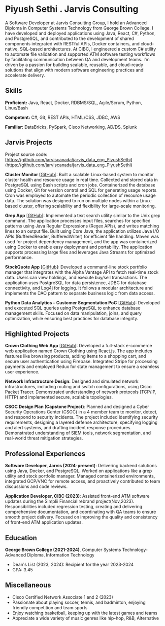 # Piyush Sethi . Jarvis Consulting

A Software Developer at Jarvis Consulting Group, I hold an Advanced Diploma in Computer Systems Technology from George Brown College. I have developed and deployed applications using Java, React, C#, Python, and PostgreSQL, and contributed to the development of shared components integrated with RESTful APIs, Docker containers, and cloud-native, SQL-based architectures. At CIBC, I engineered a custom C# utility to automate file validation and supported ATM software testing workflows by facilitating communication between QA and development teams. I’m driven by a passion for building scalable, reusable, and cloud-ready solutions that align with modern software engineering practices and accelerate delivery.

## Skills

**Proficient:** Java, React, Docker, RDBMS/SQL, Agile/Scrum, Python, Linux/Bash

**Competent:** C#, Git, REST APIs, HTML/CSS, JDBC, AWS

**Familiar:** DataBricks, PySpark, Cisco Networking, AD/DS, Splunk

## Jarvis Projects

Project source code: [https://github.com/jarviscanada/jarvis_data_eng_PiyushSethi](https://github.com/jarviscanada/jarvis_data_eng_PiyushSethi)


**Cluster Monitor** [[GitHub](https://github.com/jarviscanada/jarvis_data_eng_PiyushSethi/tree/master/linux_sql)]: Built a scalable Linux-based system to monitor cluster health and resource usage in real time. Collected and stored data in PostgreSQL using Bash scripts and cron jobs. Containerized the database using Docker, Git for version control and SQL for generating usage reports. Cron was employed to automate the periodic collection of resource usage data. The solution was designed to run on multiple nodes within a Linux-based cluster, offering scalability and flexibility for large-scale monitoring.

**Grep App** [[GitHub](https://github.com/jarviscanada/jarvis_data_eng_PiyushSethi/tree/master/core_java/grep)]: Implemented a text search utility similar to the Unix grep command. The application processes input files, searches for specified patterns using Java Regular Expressions (Regex APIs), and writes matching lines to an output file. Built using Core Java, the application utilizes Java I/O APIs (BufferedReader, BufferedWriter) for efficient file handling. Maven was used for project dependency management, and the app was containerized using Docker to enable easy deployment and portability. The application supports processing large files and leverages Java Streams for optimized performance.

**StockQuote App** [[GitHub](https://github.com/jarviscanada/jarvis_data_eng_PiyushSethi/tree/master/core_java/jdbc)]: Developed a command-line stock portfolio manager that integrates with the Alpha Vantage API to fetch real-time stock data. Users can view holdings, and execute buy/sell transactions. The application uses PostgreSQL for data persistence, JDBC for database connectivity, and Log4j for logging. It follows a modular architecture and implements the DAO pattern to separate business logic from data access.

**Python Data Analytics – Customer Segmentation PoC** [[GitHub](https://github.com/jarviscanada/jarvis_data_eng_PiyushSethi/tree/master/python_data_analytics)]: Developed and executed SQL queries using PostgreSQL to enhance database management skills. Focused on data manipulation, joins, and query optimization, while ensuring best practices for database integrity.


## Highlighted Projects
**Crown Clothing Web App** [[GitHub](https://wondrous-lily-901026.netlify.app/)]: Developed a full-stack e-commerce web application named Crown Clothing using React.js. The app includes features like browsing products, adding items to a shopping cart, and secure user authentication using Firebase. Integrated Stripe for processing payments and employed Redux for state management to ensure a seamless user experience.

**Network Infrastructure Design**: Designed and simulated network infrastructures, including routing and switch configurations, using Cisco Packet Tracer. Demonstrated understanding of network protocols (TCP/IP, HTTP) and implemented secure, scalable topologies.

**CSOC Design Plan (Capstone Project)**: Planned and designed a Cyber Security Operations Center (CSOC) in a 4 member team to monitor, detect, and respond to security incidents. The project included identifying security requirements, designing a layered defense architecture, specifying logging and alert systems, and drafting incident response procedures. Demonstrated understanding of SIEM tools, network segmentation, and real-world threat mitigation strategies.


## Professional Experiences

**Software Developer, Jarvis (2024-present)**: Delivering backend solutions using Java, Docker, and PostgreSQL. Worked on applications like a grep utility and stock portfolio manager. Managed containerized environments, integrated GCP/VNC for remote access, and proactively contributed to team discussions and code reviews.

**Application Developer, CIBC (2023)**: Assisted front-end ATM software updates during the Simplii Financial rebrand project(Nov,2023). Responsibilities included regression testing, creating and delivering comprehensive documentation, and coordinating with QA teams to ensure smooth project delivery. Focused on improving the quality and consistency of front-end ATM application updates.


## Education
**George Brown College (2021-2024)**, Computer Systems Technology- Advanced Diploma, Information Technology
- Dean's List (2023, 2024): Recipient for the year 2023-2024
- GPA: 3.45


## Miscellaneous
- Cisco Certified Network Associate 1 and 2 (2023)
- Passionate about playing soccer, tennis, and badminton, enjoying friendly competition and team sports
- Enjoy watching basketball, keeping up with the latest games and teams
- Appreciate a wide variety of music genres like hip-hop, R&B, Alternative
